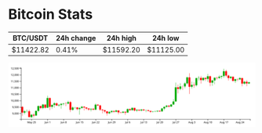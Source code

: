 # Bitcoin Stats

BTC/USDT|24h change|24h high|24h low|
|---|---|---|---|
|$11422.82|0.41%|$11592.20|$11125.00|

<img src="./chart.svg">
